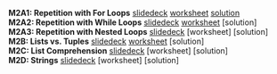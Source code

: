 <b>M2A1: Repetition with For Loops</b> [slidedeck](https://www.dropbox.com/scl/fi/cia8fxkh90jdrtipq35yy/M2A1-Repetition-with-For-Loops.pptx?rlkey=tvkpp0edlslp067ys9krdpwif&dl=0) [worksheet](https://docs.google.com/document/d/1uWVUKiBbIOc2JYD4vdcEZmrzvpIZKw6UiP6uCYEDFbY/edit?usp=sharing) [solution](https://docs.google.com/document/d/1ObWdlb1uGzeUrWDz5Hgn4ox2_ybLgXSRezYt8hNkR1g/edit?tab=t.0)    
<b>M2A2: Repetition with While Loops</b> [slidedeck](https://tinyurl.com/yunjzwyj) [worksheet](https://docs.google.com/document/d/1PqBxlZotjz7M97SrrPSgpVQcnWzTRoFO-f_fJ9jVOCk/edit?tab=t.0#heading=h.d7dsqin0pq0r) [solution]  
<b>M2A3: Repetition with Nested Loops</b> [slidedeck](https://www.dropbox.com/scl/fi/ut9lqab9viudy2m3msnhn/M2A3-Repetition-with-Nested-Loops.pptx?rlkey=g3cjryzfd6nool4kf2drog2z9&dl=0) [worksheet] [solution]  
<b>M2B: Lists vs. Tuples</b> [slidedeck](https://tinyurl.com/2m4ur4r8) [worksheet](https://docs.google.com/document/d/1mKxMZTQ7ynadc5cqnV7-QOFeuHyAx9zNOKKERM6srGk/edit?tab=t.0) [solution]   
<b>M2C: List Comprehension</b> [slidedeck](https://www.dropbox.com/scl/fi/ckly5jinlw68mgd2ahtdz/M2C-List-Comprehension.pptx?rlkey=1gndq7h5jxr7nwudz1bf16fok&dl=0) [worksheet] [solution]  
<b>M2D: Strings</b> [slidedeck](https://www.dropbox.com/scl/fi/1ont1p4cmjq2r2y6ouiif/M2D-Strings.pptx?rlkey=uae74q8hwcbljulxkly27ojpx&dl=0) [worksheet] [solution]  

